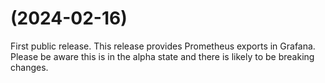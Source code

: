 # (2024-02-16)

First public release. This release provides Prometheus exports in Grafana. Please be aware this is in the alpha state and there is likely to be breaking changes.
